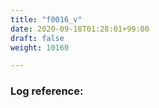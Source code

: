 ```yaml
---
title: "f0016_v"
date: 2020-09-18T01:28:01+99:00
draft: false
weight: 10160

---
```


### Log reference: <no value>

```
